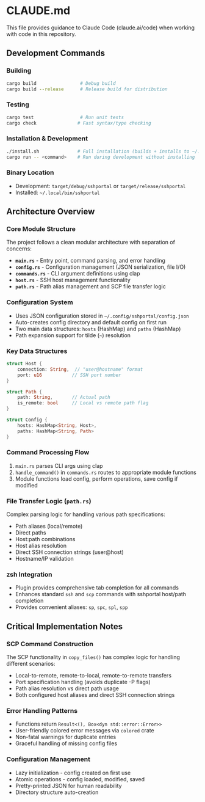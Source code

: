 # CLAUDE.md

This file provides guidance to Claude Code (claude.ai/code) when working with code in this repository.

## Development Commands

### Building
```bash
cargo build                # Debug build
cargo build --release      # Release build for distribution
```

### Testing
```bash
cargo test                 # Run unit tests
cargo check               # Fast syntax/type checking
```

### Installation & Development
```bash
./install.sh              # Full installation (builds + installs to ~/.local/bin + zsh setup)
cargo run -- <command>    # Run during development without installing
```

### Binary Location
- Development: `target/debug/sshportal` or `target/release/sshportal`  
- Installed: `~/.local/bin/sshportal`

## Architecture Overview

### Core Module Structure
The project follows a clean modular architecture with separation of concerns:

- **`main.rs`** - Entry point, command parsing, and error handling
- **`config.rs`** - Configuration management (JSON serialization, file I/O)
- **`commands.rs`** - CLI argument definitions using clap
- **`host.rs`** - SSH host management functionality
- **`path.rs`** - Path alias management and SCP file transfer logic

### Configuration System
- Uses JSON configuration stored in `~/.config/sshportal/config.json`
- Auto-creates config directory and default config on first run
- Two main data structures: `hosts` (HashMap) and `paths` (HashMap)
- Path expansion support for tilde (`~`) resolution

### Key Data Structures
```rust
struct Host {
    connection: String,  // "user@hostname" format
    port: u16           // SSH port number
}

struct Path {
    path: String,       // Actual path
    is_remote: bool     // Local vs remote path flag
}

struct Config {
    hosts: HashMap<String, Host>,
    paths: HashMap<String, Path>
}
```

### Command Processing Flow
1. `main.rs` parses CLI args using clap
2. `handle_command()` in `commands.rs` routes to appropriate module functions
3. Module functions load config, perform operations, save config if modified

### File Transfer Logic (`path.rs`)
Complex parsing logic for handling various path specifications:
- Path aliases (local/remote)
- Direct paths
- Host:path combinations  
- Host alias resolution
- Direct SSH connection strings (user@host)
- Hostname/IP validation

### zsh Integration
- Plugin provides comprehensive tab completion for all commands
- Enhances standard `ssh` and `scp` commands with sshportal host/path completion
- Provides convenient aliases: `sp`, `spc`, `spl`, `spp`

## Critical Implementation Notes

### SCP Command Construction
The SCP functionality in `copy_files()` has complex logic for handling different scenarios:
- Local-to-remote, remote-to-local, remote-to-remote transfers
- Port specification handling (avoids duplicate -P flags)
- Path alias resolution vs direct path usage
- Both configured host aliases and direct SSH connection strings

### Error Handling Patterns
- Functions return `Result<(), Box<dyn std::error::Error>>`
- User-friendly colored error messages via `colored` crate
- Non-fatal warnings for duplicate entries
- Graceful handling of missing config files

### Configuration Management
- Lazy initialization - config created on first use
- Atomic operations - config loaded, modified, saved
- Pretty-printed JSON for human readability
- Directory structure auto-creation